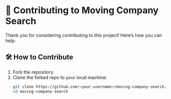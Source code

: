 # 📢 Contributing to Moving Company Search  

Thank you for considering contributing to this project! Here’s how you can help:  

## 🛠 How to Contribute  
1. Fork the repository.  
2. Clone the forked repo to your local machine:  
   ```bash
   git clone https://github.com/<your-username>/moving-company-search.git
   cd moving-company-search
   
